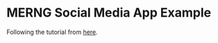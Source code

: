 # MERNG Social Media App Example

Following the tutorial from [here](https://www.youtube.com/watch?v=n1mdAPFq2Os&t=4313s).